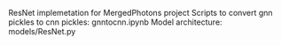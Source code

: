 ResNet implemetation for MergedPhotons project
Scripts to convert gnn pickles to cnn pickles: gnntocnn.ipynb
Model architecture: models/ResNet.py

